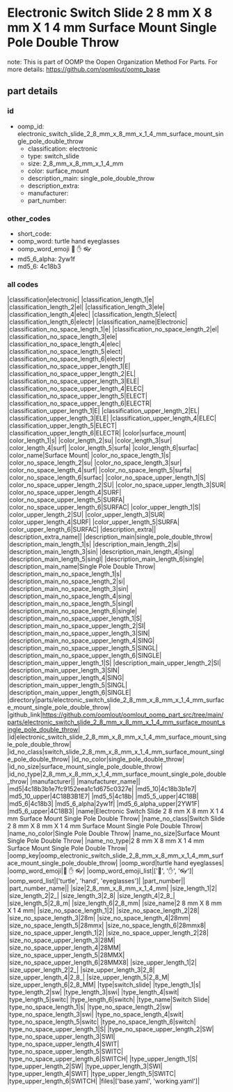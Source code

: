# Electronic Switch Slide 2 8 mm X 8 mm X 1 4 mm Surface Mount Single Pole Double Throw  

note: This is part of OOMP the Oopen Organization Method For Parts. For more details: https://github.com/oomlout/oomp_base

##  part details





### id
* oomp_id: electronic_switch_slide_2_8_mm_x_8_mm_x_1_4_mm_surface_mount_single_pole_double_throw
  * classification: electronic
  * type: switch_slide
  * size: 2_8_mm_x_8_mm_x_1_4_mm
  * color: surface_mount
  * description_main: single_pole_double_throw
  * description_extra: 
  * manufacturer: 
  * part_number: 

### other_codes
* short_code: 
* oomp_word: turtle hand eyeglasses
* oomp_word_emoji :turtle: :hand: :eyeglasses:
* md5_6_alpha: 2yw1f
* md5_6: 4c18b3

### all codes 
|classification|electronic|
|classification_length_1|e|
|classification_length_2|el|
|classification_length_3|ele|
|classification_length_4|elec|
|classification_length_5|elect|
|classification_length_6|electr|
|classification_name|Electronic|
|classification_no_space_length_1|e|
|classification_no_space_length_2|el|
|classification_no_space_length_3|ele|
|classification_no_space_length_4|elec|
|classification_no_space_length_5|elect|
|classification_no_space_length_6|electr|
|classification_no_space_upper_length_1|E|
|classification_no_space_upper_length_2|EL|
|classification_no_space_upper_length_3|ELE|
|classification_no_space_upper_length_4|ELEC|
|classification_no_space_upper_length_5|ELECT|
|classification_no_space_upper_length_6|ELECTR|
|classification_upper_length_1|E|
|classification_upper_length_2|EL|
|classification_upper_length_3|ELE|
|classification_upper_length_4|ELEC|
|classification_upper_length_5|ELECT|
|classification_upper_length_6|ELECTR|
|color|surface_mount|
|color_length_1|s|
|color_length_2|su|
|color_length_3|sur|
|color_length_4|surf|
|color_length_5|surfa|
|color_length_6|surfac|
|color_name|Surface Mount|
|color_no_space_length_1|s|
|color_no_space_length_2|su|
|color_no_space_length_3|sur|
|color_no_space_length_4|surf|
|color_no_space_length_5|surfa|
|color_no_space_length_6|surfac|
|color_no_space_upper_length_1|S|
|color_no_space_upper_length_2|SU|
|color_no_space_upper_length_3|SUR|
|color_no_space_upper_length_4|SURF|
|color_no_space_upper_length_5|SURFA|
|color_no_space_upper_length_6|SURFAC|
|color_upper_length_1|S|
|color_upper_length_2|SU|
|color_upper_length_3|SUR|
|color_upper_length_4|SURF|
|color_upper_length_5|SURFA|
|color_upper_length_6|SURFAC|
|description_extra||
|description_extra_name||
|description_main|single_pole_double_throw|
|description_main_length_1|s|
|description_main_length_2|si|
|description_main_length_3|sin|
|description_main_length_4|sing|
|description_main_length_5|singl|
|description_main_length_6|single|
|description_main_name|Single Pole Double Throw|
|description_main_no_space_length_1|s|
|description_main_no_space_length_2|si|
|description_main_no_space_length_3|sin|
|description_main_no_space_length_4|sing|
|description_main_no_space_length_5|singl|
|description_main_no_space_length_6|single|
|description_main_no_space_upper_length_1|S|
|description_main_no_space_upper_length_2|SI|
|description_main_no_space_upper_length_3|SIN|
|description_main_no_space_upper_length_4|SING|
|description_main_no_space_upper_length_5|SINGL|
|description_main_no_space_upper_length_6|SINGLE|
|description_main_upper_length_1|S|
|description_main_upper_length_2|SI|
|description_main_upper_length_3|SIN|
|description_main_upper_length_4|SING|
|description_main_upper_length_5|SINGL|
|description_main_upper_length_6|SINGLE|
|directory|parts/electronic_switch_slide_2_8_mm_x_8_mm_x_1_4_mm_surface_mount_single_pole_double_throw|
|github_link|https://github.com/oomlout/oomlout_oomp_part_src/tree/main/parts/electronic_switch_slide_2_8_mm_x_8_mm_x_1_4_mm_surface_mount_single_pole_double_throw|
|id|electronic_switch_slide_2_8_mm_x_8_mm_x_1_4_mm_surface_mount_single_pole_double_throw|
|id_no_class|switch_slide_2_8_mm_x_8_mm_x_1_4_mm_surface_mount_single_pole_double_throw|
|id_no_color|single_pole_double_throw|
|id_no_size|surface_mount_single_pole_double_throw|
|id_no_type|2_8_mm_x_8_mm_x_1_4_mm_surface_mount_single_pole_double_throw|
|manufacturer||
|manufacturer_name||
|md5|4c18b3b1e7fc9152eea1c1d675c0327e|
|md5_10|4c18b3b1e7|
|md5_10_upper|4C18B3B1E7|
|md5_5|4c18b|
|md5_5_upper|4C18B|
|md5_6|4c18b3|
|md5_6_alpha|2yw1f|
|md5_6_alpha_upper|2YW1F|
|md5_6_upper|4C18B3|
|name|Electronic Switch Slide 2 8 mm X 8 mm X 1 4 mm Surface Mount Single Pole Double Throw|
|name_no_class|Switch Slide 2 8 mm X 8 mm X 1 4 mm Surface Mount Single Pole Double Throw|
|name_no_color|Single Pole Double Throw|
|name_no_size|Surface Mount Single Pole Double Throw|
|name_no_type|2 8 mm X 8 mm X 1 4 mm Surface Mount Single Pole Double Throw|
|oomp_key|oomp_electronic_switch_slide_2_8_mm_x_8_mm_x_1_4_mm_surface_mount_single_pole_double_throw|
|oomp_word|turtle hand eyeglasses|
|oomp_word_emoji|:turtle: :hand: :eyeglasses:|
|oomp_word_emoji_list|[':turtle:', ':hand:', ':eyeglasses:']|
|oomp_word_list|['turtle', 'hand', 'eyeglasses']|
|part_number||
|part_number_name||
|size|2_8_mm_x_8_mm_x_1_4_mm|
|size_length_1|2|
|size_length_2|2_|
|size_length_3|2_8|
|size_length_4|2_8_|
|size_length_5|2_8_m|
|size_length_6|2_8_mm|
|size_name|2 8 mm X 8 mm X 1 4 mm|
|size_no_space_length_1|2|
|size_no_space_length_2|28|
|size_no_space_length_3|28m|
|size_no_space_length_4|28mm|
|size_no_space_length_5|28mmx|
|size_no_space_length_6|28mmx8|
|size_no_space_upper_length_1|2|
|size_no_space_upper_length_2|28|
|size_no_space_upper_length_3|28M|
|size_no_space_upper_length_4|28MM|
|size_no_space_upper_length_5|28MMX|
|size_no_space_upper_length_6|28MMX8|
|size_upper_length_1|2|
|size_upper_length_2|2_|
|size_upper_length_3|2_8|
|size_upper_length_4|2_8_|
|size_upper_length_5|2_8_M|
|size_upper_length_6|2_8_MM|
|type|switch_slide|
|type_length_1|s|
|type_length_2|sw|
|type_length_3|swi|
|type_length_4|swit|
|type_length_5|switc|
|type_length_6|switch|
|type_name|Switch Slide|
|type_no_space_length_1|s|
|type_no_space_length_2|sw|
|type_no_space_length_3|swi|
|type_no_space_length_4|swit|
|type_no_space_length_5|switc|
|type_no_space_length_6|switch|
|type_no_space_upper_length_1|S|
|type_no_space_upper_length_2|SW|
|type_no_space_upper_length_3|SWI|
|type_no_space_upper_length_4|SWIT|
|type_no_space_upper_length_5|SWITC|
|type_no_space_upper_length_6|SWITCH|
|type_upper_length_1|S|
|type_upper_length_2|SW|
|type_upper_length_3|SWI|
|type_upper_length_4|SWIT|
|type_upper_length_5|SWITC|
|type_upper_length_6|SWITCH|
|files|['base.yaml', 'working.yaml']|
